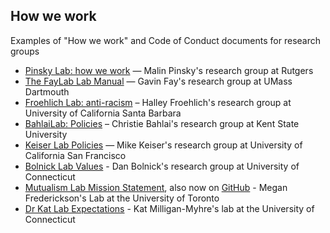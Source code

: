 ## How we work

Examples of "How we work" and Code of Conduct documents for research groups

- [Pinsky Lab: how we work](https://github.com/pinskylab/how_we_work) — Malin Pinsky's research group at Rutgers
- [The FayLab Lab Manual](https://thefaylab.github.io/lab-manual/index.html) — Gavin Fay's research group at UMass Dartmouth
- [Froehlich Lab: anti-racism](https://github.com/Froehlich-Lab/anti-racism) – Halley Froehlich's research group at University of California Santa Barbara
- [BahlaiLab: Policies](https://github.com/BahlaiLab/Policies) – Christie Bahlai's research group at Kent State University
- [Keiser Lab Policies](https://github.com/keiserlab/policy/) — Mike Keiser's research group at University of California San Francisco
- [Bolnick Lab Values](https://bolnicklab.wordpress.com/2015/10/01/labvalues/) - Dan Bolnick's research group at University of Connecticut
- [Mutualism Lab Mission Statement](http://mutualism.ca/lab-mission-statement), also now on [GitHub](https://github.com/The-Frederickson-Lab/mission-statement) - Megan Frederickson's Lab at the University of Toronto
- [Dr Kat Lab Expectations](https://drkatlab.wordpress.com/resources/lab-expectations/) - Kat Milligan-Myhre's lab at the University of Connecticut 

<!---Tweets 

https://twitter.com/orchid00/status/1313762179850485762


--->
